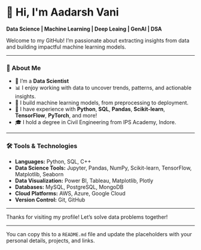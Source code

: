 # 👋 Hi, I'm Aadarsh Vani

**Data Science | Machine Learning | Deep Leaing | GenAI | DSA**

Welcome to my GitHub! I’m passionate about extracting insights from data and building impactful machine learning models. 

---

### 🧠 About Me
- 🔬 I’m a **Data Scientist** 
- 📊 I enjoy working with data to uncover trends, patterns, and actionable insights.
- 🤖 I build machine learning models, from preprocessing to deployment.
- 🧬 I have experience with **Python**, **SQL**, **Pandas**, **Scikit-learn**, **TensorFlow**, **PyTorch**, and more!
- 🎓 I hold a degree in Civil Engineering from IPS Academy, Indore.

---

### 🛠️ Tools & Technologies
- **Languages:** Python, SQL, C++
- **Data Science Tools:** Jupyter, Pandas, NumPy, Scikit-learn, TensorFlow, Matplotlib, Seaborn
- **Data Visualization:** Power BI, Tableau, Matplotlib, Plotly
- **Databases:** MySQL, PostgreSQL, MongoDB
- **Cloud Platforms:** AWS, Azure, Google Cloud
- **Version Control:** Git, GitHub

---

Thanks for visiting my profile! Let’s solve data problems together!

---

You can copy this to a `README.md` file and update the placeholders with your personal details, projects, and links.
